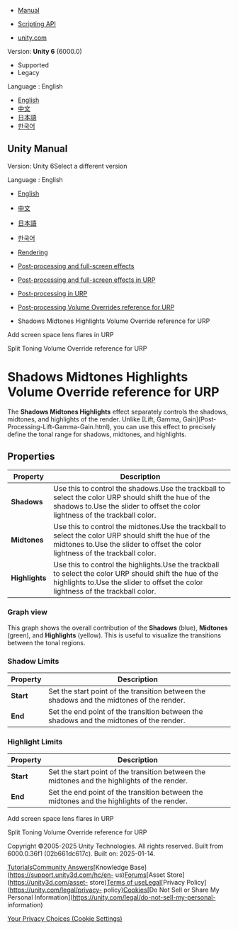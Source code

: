 [](https://docs.unity3d.com)

  * [Manual](../Manual/index.html)
  * [Scripting API](../ScriptReference/index.html)

  * [unity.com](https://unity.com/)

Version: **Unity 6** (6000.0)

  * Supported
  * Legacy

Language : English

  * [English](/Manual/urp/Post-Processing-Shadows-Midtones-Highlights.html)
  * [中文](/cn/current/Manual/urp/Post-Processing-Shadows-Midtones-Highlights.html)
  * [日本語](/ja/current/Manual/urp/Post-Processing-Shadows-Midtones-Highlights.html)
  * [한국어](/kr/current/Manual/urp/Post-Processing-Shadows-Midtones-Highlights.html)

[](https://docs.unity3d.com)

## Unity Manual

Version: Unity 6Select a different version

Language : English

  * [English](/Manual/urp/Post-Processing-Shadows-Midtones-Highlights.html)
  * [中文](/cn/current/Manual/urp/Post-Processing-Shadows-Midtones-Highlights.html)
  * [日本語](/ja/current/Manual/urp/Post-Processing-Shadows-Midtones-Highlights.html)
  * [한국어](/kr/current/Manual/urp/Post-Processing-Shadows-Midtones-Highlights.html)

  * [Rendering](../rendering-and-post-processing.html)
  * [Post-processing and full-screen effects](../post-processing-and-full-screen-effects.html)
  * [Post-processing and full-screen effects in URP](../urp/post-processing-and-full-screen-effects-urp.html)
  * [Post-processing in URP](../urp/post-processing-in-urp.html)
  * [Post-processing Volume Overrides reference for URP](../urp/EffectList.html)
  * Shadows Midtones Highlights Volume Override reference for URP

[](../urp/shared/lens-flare/post-processing-screen-space-lens-flare.html)

Add screen space lens flares in URP

[](../urp/Post-Processing-Split-Toning.html)

Split Toning Volume Override reference for URP

# Shadows Midtones Highlights Volume Override reference for URP

The **Shadows Midtones Highlights** effect separately controls the shadows,
midtones, and highlights of the render. Unlike [Lift, Gamma, Gain](Post-
Processing-Lift-Gamma-Gain.html), you can use this effect to precisely define
the tonal range for shadows, midtones, and highlights.

## Properties

**Property** | **Description**  
---|---  
**Shadows** | Use this to control the shadows.Use the trackball to select the color URP should shift the hue of the shadows to.Use the slider to offset the color lightness of the trackball color.  
**Midtones** | Use this to control the midtones.Use the trackball to select the color URP should shift the hue of the midtones to.Use the slider to offset the color lightness of the trackball color.  
**Highlights** | Use this to control the highlights.Use the trackball to select the color URP should shift the hue of the highlights to.Use the slider to offset the color lightness of the trackball color.  
  
### Graph view

This graph shows the overall contribution of the **Shadows** (blue),
**Midtones** (green), and **Highlights** (yellow). This is useful to visualize
the transitions between the tonal regions.

### Shadow Limits

**Property** | **Description**  
---|---  
**Start** | Set the start point of the transition between the shadows and the midtones of the render.  
**End** | Set the end point of the transition between the shadows and the midtones of the render.  
  
### Highlight Limits

**Property** | **Description**  
---|---  
**Start** | Set the start point of the transition between the midtones and the highlights of the render.  
**End** | Set the end point of the transition between the midtones and the highlights of the render.  
  
[](../urp/shared/lens-flare/post-processing-screen-space-lens-flare.html)

Add screen space lens flares in URP

[](../urp/Post-Processing-Split-Toning.html)

Split Toning Volume Override reference for URP

Copyright ©2005-2025 Unity Technologies. All rights reserved. Built from
6000.0.36f1 (02b661dc617c). Built on: 2025-01-14.

[Tutorials](https://learn.unity.com/)[Community
Answers](https://answers.unity3d.com)[Knowledge
Base](https://support.unity3d.com/hc/en-
us)[Forums](https://forum.unity3d.com)[Asset Store](https://unity3d.com/asset-
store)[Terms of
use](https://docs.unity3d.com/Manual/TermsOfUse.html)[Legal](https://unity.com/legal)[Privacy
Policy](https://unity.com/legal/privacy-
policy)[Cookies](https://unity.com/legal/cookie-policy)[Do Not Sell or Share
My Personal Information](https://unity.com/legal/do-not-sell-my-personal-
information)

[Your Privacy Choices (Cookie Settings)](javascript:void\(0\);)

